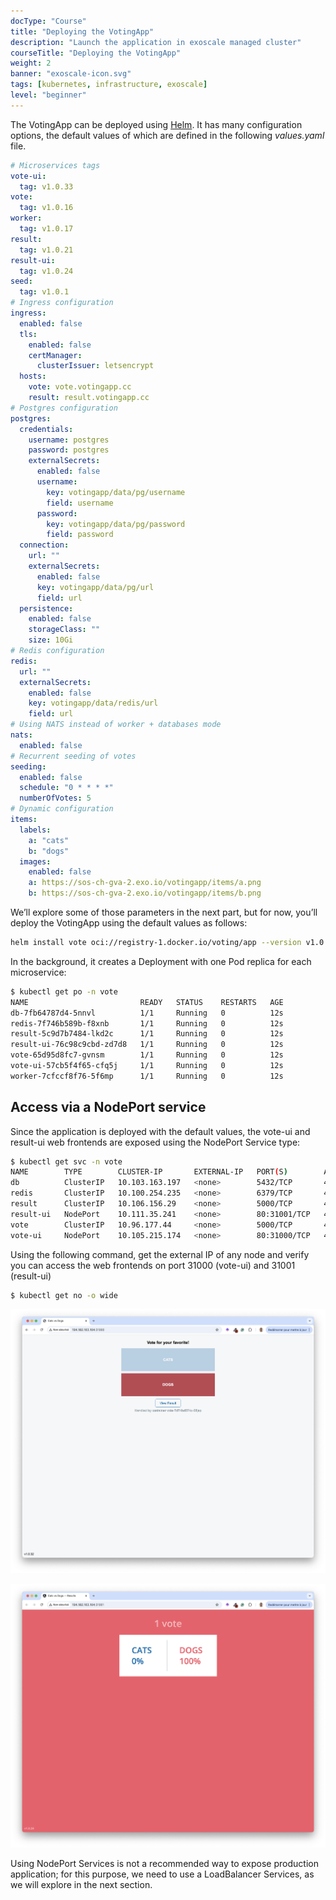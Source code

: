 ```yaml
---
docType: "Course"
title: "Deploying the VotingApp"
description: "Launch the application in exoscale managed cluster"
courseTitle: "Deploying the VotingApp"
weight: 2
banner: "exoscale-icon.svg"
tags: [kubernetes, infrastructure, exoscale]
level: "beginner"
---
```


The VotingApp can be deployed using [Helm](https://helm.sh). It has many configuration options, the default values of which are defined in the following *values.yaml* file.

```yaml {filename="values.yaml"}
# Microservices tags
vote-ui:
  tag: v1.0.33
vote:
  tag: v1.0.16
worker:
  tag: v1.0.17
result:
  tag: v1.0.21
result-ui:
  tag: v1.0.24
seed:
  tag: v1.0.1
# Ingress configuration
ingress:
  enabled: false
  tls:
    enabled: false
    certManager:
      clusterIssuer: letsencrypt
  hosts:
    vote: vote.votingapp.cc
    result: result.votingapp.cc
# Postgres configuration
postgres:
  credentials:
    username: postgres
    password: postgres
    externalSecrets:
      enabled: false
      username:
        key: votingapp/data/pg/username
        field: username
      password:
        key: votingapp/data/pg/password
        field: password
  connection:
    url: ""
    externalSecrets:
      enabled: false
      key: votingapp/data/pg/url
      field: url
  persistence:
    enabled: false
    storageClass: ""
    size: 10Gi
# Redis configuration
redis:
  url: ""
  externalSecrets:
    enabled: false
    key: votingapp/data/redis/url
    field: url
# Using NATS instead of worker + databases mode
nats:
  enabled: false
# Recurrent seeding of votes
seeding:
  enabled: false
  schedule: "0 * * * *"
  numberOfVotes: 5
# Dynamic configuration
items:
  labels:
    a: "cats"
    b: "dogs"
  images:
    enabled: false
    a: https://sos-ch-gva-2.exo.io/votingapp/items/a.png
    b: https://sos-ch-gva-2.exo.io/votingapp/items/b.png
```

We’ll explore some of those parameters in the next part, but for now, you’ll deploy the VotingApp using the default values as follows:

```bash
helm install vote oci://registry-1.docker.io/voting/app --version v1.0.36 --namespace vote --create-namespace
```

In the background, it creates a Deployment with one Pod replica for each microservice:

```bash
$ kubectl get po -n vote
NAME                         READY   STATUS    RESTARTS   AGE
db-7fb64787d4-5nnvl          1/1     Running   0          12s
redis-7f746b589b-f8xnb       1/1     Running   0          12s
result-5c9d7b7484-lkd2c      1/1     Running   0          12s
result-ui-76c98c9cbd-zd7d8   1/1     Running   0          12s
vote-65d95d8fc7-gvnsm        1/1     Running   0          12s
vote-ui-57cb5f4f65-cfq5j     1/1     Running   0          12s
worker-7cfccf8f76-5f6mp      1/1     Running   0          12s
```

## Access via a NodePort service

Since the application is deployed with the default values, the vote-ui and result-ui web frontends are exposed using the NodePort Service type:

```bash
$ kubectl get svc -n vote
NAME        TYPE        CLUSTER-IP       EXTERNAL-IP   PORT(S)        AGE
db          ClusterIP   10.103.163.197   <none>        5432/TCP       49s
redis       ClusterIP   10.100.254.235   <none>        6379/TCP       49s
result      ClusterIP   10.106.156.29    <none>        5000/TCP       49s
result-ui   NodePort    10.111.35.241    <none>        80:31001/TCP   49s
vote        ClusterIP   10.96.177.44     <none>        5000/TCP       49s
vote-ui     NodePort    10.105.215.174   <none>        80:31000/TCP   49s
```

Using the following command, get the external IP of any node and verify you can access the web frontends on port 31000 (vote-ui) and 31001 (result-ui)

```bash
$ kubectl get no -o wide
```

![access-nodeport](access-nodeport.png)

![access-nodeport2](access-nodeport2.png)

Using NodePort Services is not a recommended way to expose production application; for this purpose, we need to use a LoadBalancer Services, as we will explore in the next section.

